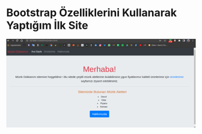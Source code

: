 # Bootstrap Özelliklerini Kullanarak Yaptığım İlk Site

![Kodlama Görseli](/img/Ekran%20G%C3%B6r%C3%BCnt%C3%BCs%C3%BC%20-%202022-04-29%2019-12-51.png)
